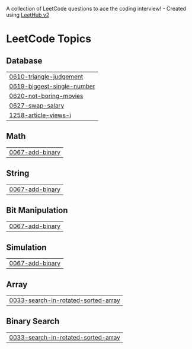 A collection of LeetCode questions to ace the coding interview! - Created using [LeetHub v2](https://github.com/arunbhardwaj/LeetHub-2.0)
<!---LeetCode Topics Start-->
# LeetCode Topics
## Database
|  |
| ------- |
| [0610-triangle-judgement](https://github.com/Pandiselvam400/LeetCode/tree/master/0610-triangle-judgement) |
| [0619-biggest-single-number](https://github.com/Pandiselvam400/LeetCode/tree/master/0619-biggest-single-number) |
| [0620-not-boring-movies](https://github.com/Pandiselvam400/LeetCode/tree/master/0620-not-boring-movies) |
| [0627-swap-salary](https://github.com/Pandiselvam400/LeetCode/tree/master/0627-swap-salary) |
| [1258-article-views-i](https://github.com/Pandiselvam400/LeetCode/tree/master/1258-article-views-i) |
## Math
|  |
| ------- |
| [0067-add-binary](https://github.com/Pandiselvam400/LeetCode/tree/master/0067-add-binary) |
## String
|  |
| ------- |
| [0067-add-binary](https://github.com/Pandiselvam400/LeetCode/tree/master/0067-add-binary) |
## Bit Manipulation
|  |
| ------- |
| [0067-add-binary](https://github.com/Pandiselvam400/LeetCode/tree/master/0067-add-binary) |
## Simulation
|  |
| ------- |
| [0067-add-binary](https://github.com/Pandiselvam400/LeetCode/tree/master/0067-add-binary) |
## Array
|  |
| ------- |
| [0033-search-in-rotated-sorted-array](https://github.com/Pandiselvam400/LeetCode/tree/master/0033-search-in-rotated-sorted-array) |
## Binary Search
|  |
| ------- |
| [0033-search-in-rotated-sorted-array](https://github.com/Pandiselvam400/LeetCode/tree/master/0033-search-in-rotated-sorted-array) |
<!---LeetCode Topics End-->